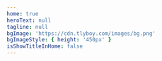 ```yaml
---
home: true
heroText: null
tagline: null
bgImage: 'https://cdn.tlyboy.com/images/bg.png'
bgImageStyle: { height: '450px' }
isShowTitleInHome: false
---
```

